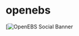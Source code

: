 # openebs

[![OpenEBS Social Banner](openebs/website/public/images/png/openebs_github_main_banner_HERO_1.png)
